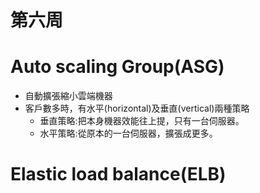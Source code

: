# 第六周
# Auto scaling Group(ASG)
* 自動擴張縮小雲端機器
* 客戶數多時，有水平(horizontal)及垂直(vertical)兩種策略
  * 垂直策略:把本身機器效能往上提，只有一台伺服器。
  * 水平策略:從原本的一台伺服器，擴張成更多。



# Elastic load balance(ELB)

